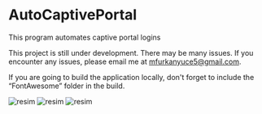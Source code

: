 # AutoCaptivePortal
This program automates captive portal logins

This project is still under development. There may be many issues. If you encounter any issues, please email me at mfurkanyuce5@gmail.com.

If you are going to build the application locally, don't forget to include the “FontAwesome” folder in the build.

![resim](https://github.com/user-attachments/assets/2117ea9e-3363-4bf9-94b4-9903b13b478f)
![resim](https://github.com/user-attachments/assets/32115883-1d5a-4a6d-937a-d7480dc4eff5)
![resim](https://github.com/user-attachments/assets/bed891e2-fdff-4921-9414-12d870d4d8ed)

